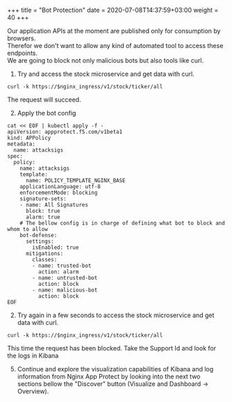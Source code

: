 +++
title = "Bot Protection"
date = 2020-07-08T14:37:59+03:00
weight = 40
+++

Our application APIs at the moment are published only for consumption by browsers.  
Therefor we don't want to allow any kind of automated tool to access these endpoints.  
We are going to block not only malicious bots but also tools like curl.


1. Try and access the stock microservice and get data with curl.
```
curl -k https://$nginx_ingress/v1/stock/ticker/all
```

The request will succeed.

2. Apply the bot config

```
cat << EOF | kubectl apply -f -
apiVersion: appprotect.f5.com/v1beta1
kind: APPolicy
metadata: 
  name: attacksigs
spec:
  policy:
    name: attacksigs
    template:
      name: POLICY_TEMPLATE_NGINX_BASE
    applicationLanguage: utf-8
    enforcementMode: blocking
    signature-sets:
    - name: All Signatures
      block: true
      alarm: true
    # The bellow config is in charge of defining what bot to block and whom to allow 
    bot-defense:
      settings:
        isEnabled: true
      mitigations:
        classes:
        - name: trusted-bot
          action: alarm
        - name: untrusted-bot
          action: block
        - name: malicious-bot
          action: block
EOF
```

2. Try again in a few seconds to access the stock microservice and get data with curl.
```
curl -k https://$nginx_ingress/v1/stock/ticker/all
```

This time the request has been blocked. Take the Support Id and look for the logs in Kibana

5. Continue and explore the visualization capabilities of Kibana and log information from Nginx App Protect by looking into the next two sections bellow the "Discover" button (Visualize and Dashboard -> Overview).
